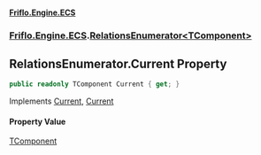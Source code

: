 #### [Friflo.Engine.ECS](index.md 'index')
### [Friflo.Engine.ECS](Friflo.Engine.ECS.md 'Friflo.Engine.ECS').[RelationsEnumerator&lt;TComponent&gt;](RelationsEnumerator_TComponent_.md 'Friflo.Engine.ECS.RelationsEnumerator<TComponent>')

## RelationsEnumerator<TComponent>.Current Property

```csharp
public readonly TComponent Current { get; }
```

Implements [Current](https://docs.microsoft.com/en-us/dotnet/api/System.Collections.Generic.IEnumerator-1.Current 'System.Collections.Generic.IEnumerator`1.Current'), [Current](https://docs.microsoft.com/en-us/dotnet/api/System.Collections.IEnumerator.Current 'System.Collections.IEnumerator.Current')

#### Property Value
[TComponent](RelationsEnumerator_TComponent_.md#Friflo.Engine.ECS.RelationsEnumerator_TComponent_.TComponent 'Friflo.Engine.ECS.RelationsEnumerator<TComponent>.TComponent')